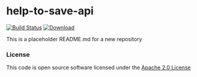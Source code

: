 # help-to-save-api

[![Build Status](https://travis-ci.org/hmrc/help-to-save-api.svg)](https://travis-ci.org/hmrc/help-to-save-api) [ ![Download](https://api.bintray.com/packages/hmrc/releases/help-to-save-api/images/download.svg) ](https://bintray.com/hmrc/releases/help-to-save-api/_latestVersion)

This is a placeholder README.md for a new repository

### License

This code is open source software licensed under the [Apache 2.0 License]("http://www.apache.org/licenses/LICENSE-2.0.html")